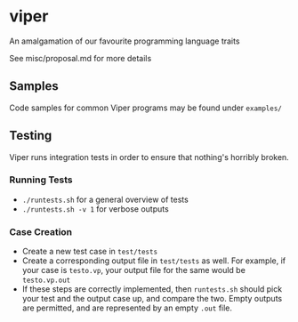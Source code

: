 # viper
An amalgamation of our favourite programming language traits

See misc/proposal.md for more details

## Samples
Code samples for common Viper programs may be found under `examples/`

## Testing
Viper runs integration tests in order to ensure that nothing's horribly broken.

### Running Tests
* `./runtests.sh` for a general overview of tests
* `./runtests.sh -v 1` for verbose outputs

### Case Creation
* Create a new test case in `test/tests`
* Create a corresponding output file in `test/tests` as well. For example, if your case is `testo.vp`, your output file for the same would be `testo.vp.out`
* If these steps are correctly implemented, then `runtests.sh` should pick your test and the output case up, and compare the two. Empty outputs are permitted, and are represented by an empty `.out` file.
